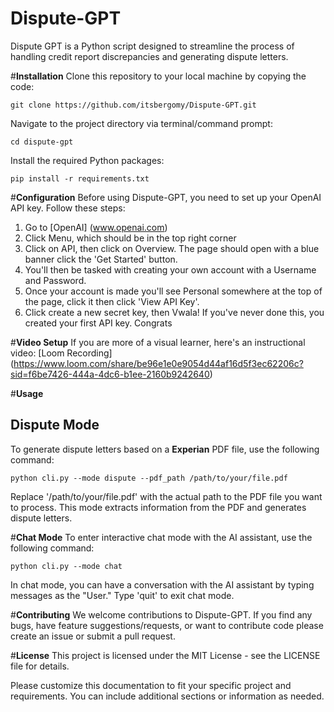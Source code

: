 # Dispute-GPT
Dispute GPT is a Python script designed to streamline the process of handling credit report discrepancies and generating dispute letters. 

#__Installation__ 
Clone this repository to your local machine by copying the code:
```shell
git clone https://github.com/itsbergomy/Dispute-GPT.git
```
Navigate to the project directory via terminal/command prompt:
```shell
cd dispute-gpt
```
Install the required Python packages:
```shell
pip install -r requirements.txt
```

#__Configuration__
Before using Dispute-GPT, you need to set up your OpenAI API key. Follow these steps:
1. Go to [OpenAI] (www.openai.com)
2. Click Menu, which should be in the top right corner
3. Click on API, then click on Overview. The page should open with a blue banner click the 'Get Started' button.
4. You'll then be tasked with creating your own account with a Username and Password.
5. Once your account is made you'll see Personal somewhere at the top of the page, click it then click 'View API Key'.
6. Click create a new secret key, then Vwala! If you've never done this, you created your first API key. Congrats

#__Video Setup__
If you are more of a visual learner, here's an instructional video:
[Loom Recording] (https://www.loom.com/share/be96e1e0e9054d44af16d5f3ec62206c?sid=f6be7426-444a-4dc6-b1ee-2160b9242640)

#__Usage__
## Dispute Mode
To generate dispute letters based on a __Experian__ PDF file, use the following command:
```shell
python cli.py --mode dispute --pdf_path /path/to/your/file.pdf
```
Replace '/path/to/your/file.pdf' with the actual path to the PDF file you want to process. This mode extracts information from the PDF and generates  dispute letters.

#__Chat Mode__
To enter interactive chat mode with the AI assistant, use the following command:
```shell
python cli.py --mode chat
```
In chat mode, you can have a conversation with the AI assistant by typing messages as the "User." Type 'quit' to exit chat mode.

#__Contributing__
We welcome contributions to Dispute-GPT. If you find any bugs, have feature suggestions/requests, or want to contribute code please create an issue or submit a pull request.

#__License__
This project is licensed under the MIT License - see the LICENSE file for details.

Please customize this documentation to fit your specific project and requirements. You can include additional sections or information as needed.




